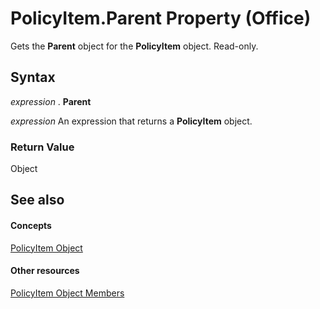 
# PolicyItem.Parent Property (Office)

Gets the  **Parent** object for the **PolicyItem** object. Read-only.


## Syntax

 _expression_ . **Parent**

 _expression_ An expression that returns a **PolicyItem** object.


### Return Value

Object


## See also


#### Concepts


[PolicyItem Object](aced7bdc-8ef7-2621-f188-f3c1d44ab6dc.md)
#### Other resources


[PolicyItem Object Members](a2e43e08-64bb-f052-78a2-0618e2df46fc.md)
